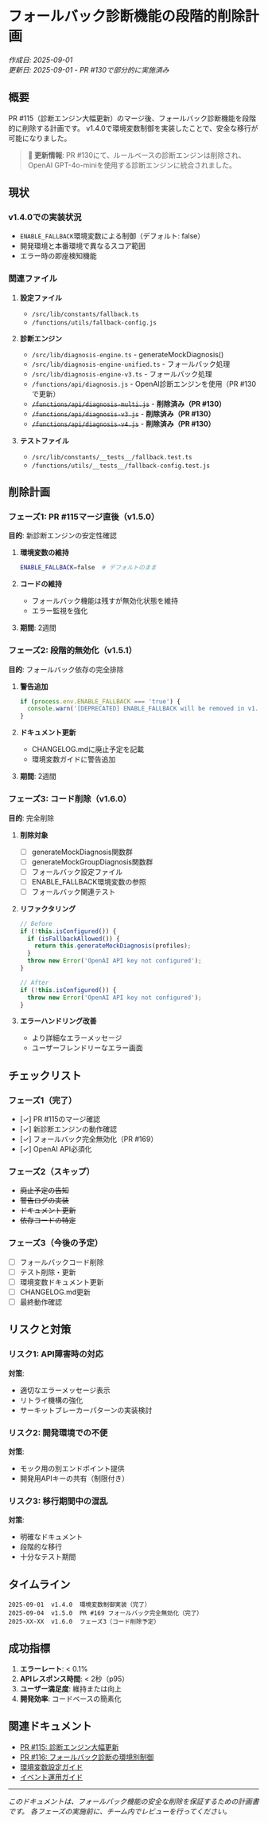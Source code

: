 # フォールバック診断機能の段階的削除計画

*作成日: 2025-09-01*  
*更新日: 2025-09-01 - PR #130で部分的に実施済み*

## 概要

PR #115（診断エンジン大幅更新）のマージ後、フォールバック診断機能を段階的に削除する計画です。
v1.4.0で環境変数制御を実装したことで、安全な移行が可能になりました。

> **📝 更新情報**: PR #130にて、ルールベースの診断エンジンは削除され、OpenAI GPT-4o-miniを使用する診断エンジンに統合されました。

## 現状

### v1.4.0での実装状況
- `ENABLE_FALLBACK`環境変数による制御（デフォルト: false）
- 開発環境と本番環境で異なるスコア範囲
- エラー時の即座検知機能

### 関連ファイル
1. **設定ファイル**
   - `/src/lib/constants/fallback.ts`
   - `/functions/utils/fallback-config.js`

2. **診断エンジン**
   - `/src/lib/diagnosis-engine.ts` - generateMockDiagnosis()
   - `/src/lib/diagnosis-engine-unified.ts` - フォールバック処理
   - `/src/lib/diagnosis-engine-v3.ts` - フォールバック処理
   - `/functions/api/diagnosis.js` - OpenAI診断エンジンを使用（PR #130で更新）
   - ~~`/functions/api/diagnosis-multi.js`~~ - **削除済み（PR #130）**
   - ~~`/functions/api/diagnosis-v3.js`~~ - **削除済み（PR #130）**
   - ~~`/functions/api/diagnosis-v4.js`~~ - **削除済み（PR #130）**

3. **テストファイル**
   - `/src/lib/constants/__tests__/fallback.test.ts`
   - `/functions/utils/__tests__/fallback-config.test.js`

## 削除計画

### フェーズ1: PR #115マージ直後（v1.5.0）
**目的**: 新診断エンジンの安定性確認

1. **環境変数の維持**
   ```bash
   ENABLE_FALLBACK=false  # デフォルトのまま
   ```

2. **コードの維持**
   - フォールバック機能は残すが無効化状態を維持
   - エラー監視を強化

3. **期間**: 2週間

### フェーズ2: 段階的無効化（v1.5.1）
**目的**: フォールバック依存の完全排除

1. **警告追加**
   ```typescript
   if (process.env.ENABLE_FALLBACK === 'true') {
     console.warn('[DEPRECATED] ENABLE_FALLBACK will be removed in v1.6.0');
   }
   ```

2. **ドキュメント更新**
   - CHANGELOG.mdに廃止予定を記載
   - 環境変数ガイドに警告追加

3. **期間**: 2週間

### フェーズ3: コード削除（v1.6.0）
**目的**: 完全削除

1. **削除対象**
   - [ ] generateMockDiagnosis関数群
   - [ ] generateMockGroupDiagnosis関数群
   - [ ] フォールバック設定ファイル
   - [ ] ENABLE_FALLBACK環境変数の参照
   - [ ] フォールバック関連テスト

2. **リファクタリング**
   ```typescript
   // Before
   if (!this.isConfigured()) {
     if (isFallbackAllowed()) {
       return this.generateMockDiagnosis(profiles);
     }
     throw new Error('OpenAI API key not configured');
   }

   // After
   if (!this.isConfigured()) {
     throw new Error('OpenAI API key not configured');
   }
   ```

3. **エラーハンドリング改善**
   - より詳細なエラーメッセージ
   - ユーザーフレンドリーなエラー画面

## チェックリスト

### フェーズ1（完了）
- [✓] PR #115のマージ確認
- [✓] 新診断エンジンの動作確認
- [✓] フォールバック完全無効化（PR #169）
- [✓] OpenAI API必須化

### フェーズ2（スキップ）
- ~~廃止予定の告知~~
- ~~警告ログの実装~~
- ~~ドキュメント更新~~
- ~~依存コードの特定~~

### フェーズ3（今後の予定）
- [ ] フォールバックコード削除
- [ ] テスト削除・更新
- [ ] 環境変数ドキュメント更新
- [ ] CHANGELOG.md更新
- [ ] 最終動作確認

## リスクと対策

### リスク1: API障害時の対応
**対策**: 
- 適切なエラーメッセージ表示
- リトライ機構の強化
- サーキットブレーカーパターンの実装検討

### リスク2: 開発環境での不便
**対策**:
- モック用の別エンドポイント提供
- 開発用APIキーの共有（制限付き）

### リスク3: 移行期間中の混乱
**対策**:
- 明確なドキュメント
- 段階的な移行
- 十分なテスト期間

## タイムライン

```
2025-09-01  v1.4.0  環境変数制御実装（完了）
2025-09-04  v1.5.0  PR #169 フォールバック完全無効化（完了）
2025-XX-XX  v1.6.0  フェーズ3（コード削除予定）
```

## 成功指標

1. **エラーレート**: < 0.1%
2. **APIレスポンス時間**: < 2秒（p95）
3. **ユーザー満足度**: 維持または向上
4. **開発効率**: コードベースの簡素化

## 関連ドキュメント

- [PR #115: 診断エンジン大幅更新](https://github.com/tsukaman/cnd2-app/pull/115)
- [PR #116: フォールバック診断の環境別制御](https://github.com/tsukaman/cnd2-app/pull/116)
- [環境変数設定ガイド](./ENVIRONMENT_VARIABLES.md)
- [イベント運用ガイド](./EVENT_OPERATION_GUIDE.md)

---

*このドキュメントは、フォールバック機能の安全な削除を保証するための計画書です。*
*各フェーズの実施前に、チーム内でレビューを行ってください。*